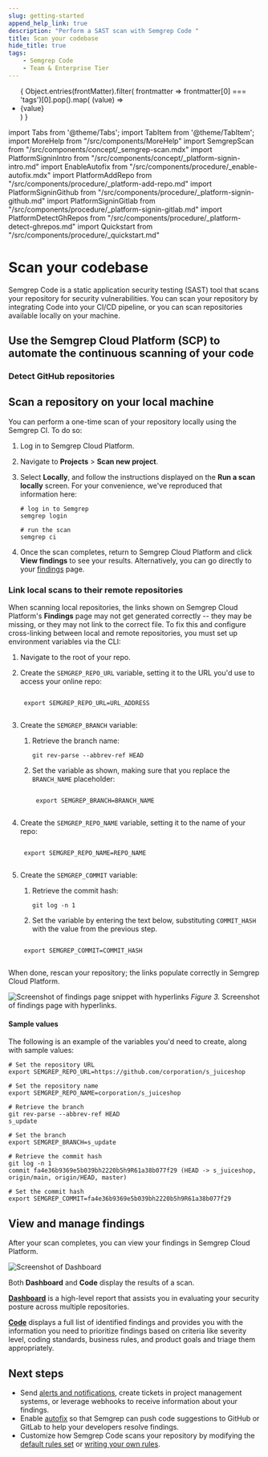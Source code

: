 ```yaml
---
slug: getting-started
append_help_link: true
description: "Perform a SAST scan with Semgrep Code "
title: Scan your codebase
hide_title: true
tags:
    - Semgrep Code
    - Team & Enterprise Tier
---
```


<ul id="tag__badge-list">
{
Object.entries(frontMatter).filter(
    frontmatter => frontmatter[0] === 'tags')[0].pop().map(
    (value) => <li class='tag__badge-item'>{value}</li> )
}
</ul>

import Tabs from '@theme/Tabs';
import TabItem from '@theme/TabItem';
import MoreHelp from "/src/components/MoreHelp"
import SemgrepScan from "/src/components/concept/_semgrep-scan.mdx"
import PlatformSigninIntro from "/src/components/concept/_platform-signin-intro.md"
import EnableAutofix from "/src/components/procedure/_enable-autofix.mdx"
import PlatformAddRepo from "/src/components/procedure/_platform-add-repo.md"
import PlatformSigninGithub from "/src/components/procedure/_platform-signin-github.md"
import PlatformSigninGitlab from "/src/components/procedure/_platform-signin-gitlab.md"
import PlatformDetectGhRepos from "/src/components/procedure/_platform-detect-ghrepos.md"
import Quickstart from "/src/components/procedure/_quickstart.md"

# Scan your codebase

Semgrep Code is a static application security testing (SAST) tool that scans your repository for security vulnerabilities. You can scan your repository by integrating Code into your CI/CD pipeline, or you can scan repositories available locally on your machine.

<Quickstart />

## Use the Semgrep Cloud Platform (SCP) to automate the continuous scanning of your code

<PlatformAddRepo />

### Detect GitHub repositories

<PlatformDetectGhRepos />

## Scan a repository on your local machine

You can perform a one-time scan of your repository locally using the Semgrep CI. To
do so:

1. Log in to Semgrep Cloud Platform.

2. Navigate to **Projects** > **Scan new project**.

3. Select **Locally**, and follow the instructions displayed on the **Run a scan
   locally** screen. For your convenience, we've reproduced that information
   here:

    ```console
    # log in to Semgrep
    semgrep login

    # run the scan
    semgrep ci
    ```

4. Once the scan completes, return to Semgrep Cloud Platform and click **View
   findings** to see your results. Alternatively, you can go directly to your
   [findings](https://semgrep.dev/orgs/-/findings) page.

### Link local scans to their remote repositories 

When scanning local repositories, the links shown on Semgrep Cloud Platform's **Findings** page may not get generated correctly -- they may be missing, or they may not link to the correct file. To fix this and configure cross-linking between local and remote repositories, you must set up
environment variables via the CLI:

1. Navigate to the root of your repo.

2. Create the `SEMGREP_REPO_URL` variable, setting it to the URL you'd use to access your online repo:
    
    <pre><code>
    export SEMGREP_REPO_URL=<span className="placeholder">URL_ADDRESS</span>
    </code></pre>

3. Create the `SEMGREP_BRANCH` variable:

    1. Retrieve the branch name:
   
        ```console
        git rev-parse --abbrev-ref HEAD
        ```

    2. Set the variable as shown, making sure that you replace the <code><span className="placeholder">BRANCH_NAME</span></code> placeholder:
    
        <pre><code>
        export SEMGREP_BRANCH=<span className="placeholder">BRANCH_NAME</span>
        </code></pre>

4. Create the `SEMGREP_REPO_NAME` variable, setting it to the name of your repo:

    <pre><code>
    export SEMGREP_REPO_NAME=<span className="placeholder">REPO_NAME</span>
    </code></pre>

5. Create the `SEMGREP_COMMIT` variable:
 
    1. Retrieve the commit hash:

        ```console
        git log -n 1
        ```

    2. Set the variable by entering the text below, substituting <code><span className="placeholder">COMMIT_HASH</span></code> with the value from the previous step.

    <pre><code>
    export SEMGREP_COMMIT=<span className="placeholder">COMMIT_HASH</span>
    </code></pre>

When done, rescan your repository; the links populate correctly in Semgrep Cloud Platform.

![Screenshot of findings page snippet with hyperlinks](/img/findings-with-hyperlinks.png "Screenshot of findings page snippet with hyperlinks")
*Figure 3.* Screenshot of findings page with hyperlinks.

#### Sample values

The following is an example of the variables you'd need to create, along with sample values:

```console
# Set the repository URL
export SEMGREP_REPO_URL=https://github.com/corporation/s_juiceshop

# Set the repository name
export SEMGREP_REPO_NAME=corporation/s_juiceshop

# Retrieve the branch 
git rev-parse --abbrev-ref HEAD
s_update

# Set the branch
export SEMGREP_BRANCH=s_update

# Retrieve the commit hash
git log -n 1
commit fa4e36b9369e5b039bh2220b5h9R61a38b077f29 (HEAD -> s_juiceshop, origin/main, origin/HEAD, master)

# Set the commit hash
export SEMGREP_COMMIT=fa4e36b9369e5b039bh2220b5h9R61a38b077f29
 ```

## View and manage findings

After your scan completes, you can view your findings in Semgrep Cloud Platform.

![Screenshot of Dashboard](/img/dashboard-view.png "Screenshot of Dashboard")

Both **Dashboard** and **Code** display the results of a scan.

**[Dashboard](/semgrep-cloud-platform/dashboard/)** is a high-level report
that assists you in evaluating your security posture across multiple repositories.

**[Code](/semgrep-code/findings/#managing-finding-status-bulk-triage)** displays
a full list of identified findings and provides you with the information you need
to prioritize findings based on criteria like severity level, coding standards, business rules, and product goals and triage them appropriately.

## Next steps

* Send [alerts and notifications](/semgrep-code/notifications/), create tickets in project management systems, or leverage webhooks to receive information about your findings.
* Enable [autofix](/writing-rules/autofix) so that Semgrep can push code suggestions to GitHub or GitLab to help your developers resolve findings.
* Customize how Semgrep Code scans your repository by modifying the [default rules set](https://semgrep.dev/p/default) or [writing your own rules](/semgrep-code/editor/#jumpstart-rule-writing-using-existing-rules).

<MoreHelp />
